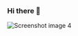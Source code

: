 ### Hi there 👋

<!--
**jange29/jange29** is a ✨ _special_ ✨ repository because its `README.md` (this file) appears on your GitHub profile.

Here are some ideas to get you started:

- 🔭 I’m currently working on ...
- 🌱 I’m currently learning ...
- 👯 I’m looking to collaborate on ...
- 🤔 I’m looking for help with ...
- 💬 Ask me about ...
- 📫 How to reach me: ...
- 😄 Pronouns: ...
- ⚡ Fun fact: ...
-->
<img src="https://play-lh.googleusercontent.com/JjIMyCYlZUDh-XUpN2vQQYVPvnGPUeFOdpD4hN2QJxJ8I6ordfD3eiY0Ea9KbAhYCsM=w2560-h1440-rw" srcset="https://play-lh.googleusercontent.com/JjIMyCYlZUDh-XUpN2vQQYVPvnGPUeFOdpD4hN2QJxJ8I6ordfD3eiY0Ea9KbAhYCsM=w5120-h2880-rw 2x" class="T75of JrhTEc" aria-hidden="true" alt="Screenshot image 4" itemprop="image" data-iml="671878.8999999762">
